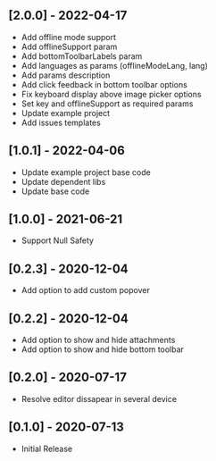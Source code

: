 ## [2.0.0] - 2022-04-17
* Add offline mode support
* Add offlineSupport param
* Add bottomToolbarLabels param
* Add languages as params (offlineModeLang, lang)
* Add params description
* Add click feedback in bottom toolbar options
* Fix keyboard display above image picker options
* Set key and offlineSupport as required params
* Update example project
* Add issues templates

## [1.0.1] - 2022-04-06
* Update example project base code
* Update dependent libs
* Update base code

## [1.0.0] - 2021-06-21
* Support Null Safety

## [0.2.3] - 2020-12-04
* Add option to add custom popover

## [0.2.2] - 2020-12-04
* Add option to show and hide attachments
* Add option to show and hide bottom toolbar

## [0.2.0] - 2020-07-17
* Resolve editor dissapear in several device

## [0.1.0] - 2020-07-13
* Initial Release
